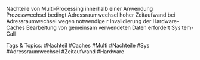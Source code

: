 Nachteile von Multi-Processing innerhalb einer Anwendung
Prozesswechsel bedingt Adressraumwechsel
hoher Zeitaufwand bei Adressraumwechsel wegen notwendige r Invalidierung
der Hardware-Caches
Bearbeitung von gemeinsam verwendeten Daten erfordert Sys tem-Call

   Tags & Topics:
   #Nachteil
   #Caches
   #Multi
   #Nachteile
   #Sys
   #Adressraumwechsel
   #Zeitaufwand
   #Hardware